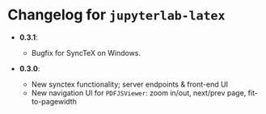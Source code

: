 # Changelog for `jupyterlab-latex`

- **0.3.1**:
    - Bugfix for SyncTeX on Windows.

- **0.3.0**: 
    - New synctex functionality; server endpoints & front-end UI
    - New navigation UI for `PDFJSViewer`: zoom in/out, next/prev page, fit-to-pagewidth
